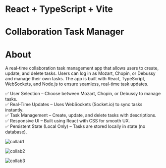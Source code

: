 # React + TypeScript + Vite

# Collaboration Task Manager

# About
<p> A real-time collaboration task management app that allows users to create, update, and delete tasks. Users can log in as Mozart, Chopin, or Debussy and manage their own tasks. The app is built with React, TypeScript, WebSockets, and Node.js to ensure seamless, real-time task updates.</p>

✅ User Selection – Choose between Mozart, Chopin, or Debussy to manage tasks. <br>
✅ Real-Time Updates – Uses WebSockets (Socket.io) to sync tasks instantly. <br>
✅ Task Management – Create, update, and delete tasks with descriptions. <br>
✅ Responsive UI – Built using React with CSS for smooth UX. <br>
✅ Persistent State (Local Only) – Tasks are stored locally in state (no database). <br>

![collab1](https://github.com/user-attachments/assets/8e9224dd-3964-4920-957d-e5ec8da53194)

![collab2](https://github.com/user-attachments/assets/94fd5a86-4afa-4ad2-9ab5-c16aab26bbd9)

![collab3](https://github.com/user-attachments/assets/9f6815fa-048b-4bf6-a7f9-9a03723c133b)
